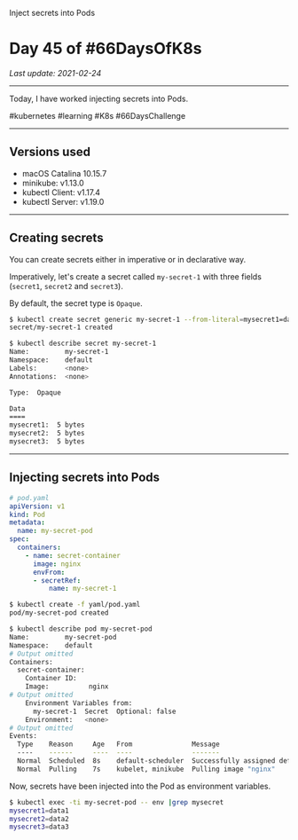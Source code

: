 

Inject secrets into Pods


# Day 45 of #66DaysOfK8s

_Last update: 2021-02-24_

---
Today, I have worked injecting secrets into Pods.

#kubernetes #learning #K8s #66DaysChallenge

---

## Versions used

* macOS Catalina 10.15.7
* minikube: v1.13.0
* kubectl Client: v1.17.4
* kubectl Server: v1.19.0

---

## Creating secrets

You can create secrets either in imperative or in declarative way.

Imperatively, let's create a secret called ```my-secret-1``` with three fields (```secret1```, ```secret2``` and ```secret3```).

By default, the secret type is ```Opaque```.

```bash
$ kubectl create secret generic my-secret-1 --from-literal=mysecret1=data1 --from-literal=mysecret2=data2 --from-literal=mysecret3=data3
secret/my-secret-1 created
```

```bash
$ kubectl describe secret my-secret-1
Name:         my-secret-1
Namespace:    default
Labels:       <none>
Annotations:  <none>

Type:  Opaque

Data
====
mysecret1:  5 bytes
mysecret2:  5 bytes
mysecret3:  5 bytes
```

---

## Injecting secrets into Pods

```yaml
# pod.yaml
apiVersion: v1
kind: Pod
metadata:
  name: my-secret-pod
spec:
  containers:
    - name: secret-container
      image: nginx
      envFrom:
      - secretRef:
          name: my-secret-1
```

```bash
$ kubectl create -f yaml/pod.yaml
pod/my-secret-pod created
```

```bash
$ kubectl describe pod my-secret-pod
Name:         my-secret-pod
Namespace:    default
# Output omitted
Containers:
  secret-container:
    Container ID:
    Image:          nginx
# Output omitted
    Environment Variables from:
      my-secret-1  Secret  Optional: false
    Environment:   <none>
# Output omitted
Events:
  Type    Reason     Age   From               Message
  ----    ------     ----  ----               -------
  Normal  Scheduled  8s    default-scheduler  Successfully assigned default/my-secret-pod to minikube
  Normal  Pulling    7s    kubelet, minikube  Pulling image "nginx"
```

Now, secrets have been injected into the Pod as environment variables.

```bash
$ kubectl exec -ti my-secret-pod -- env |grep mysecret
mysecret1=data1
mysecret2=data2
mysecret3=data3
```

